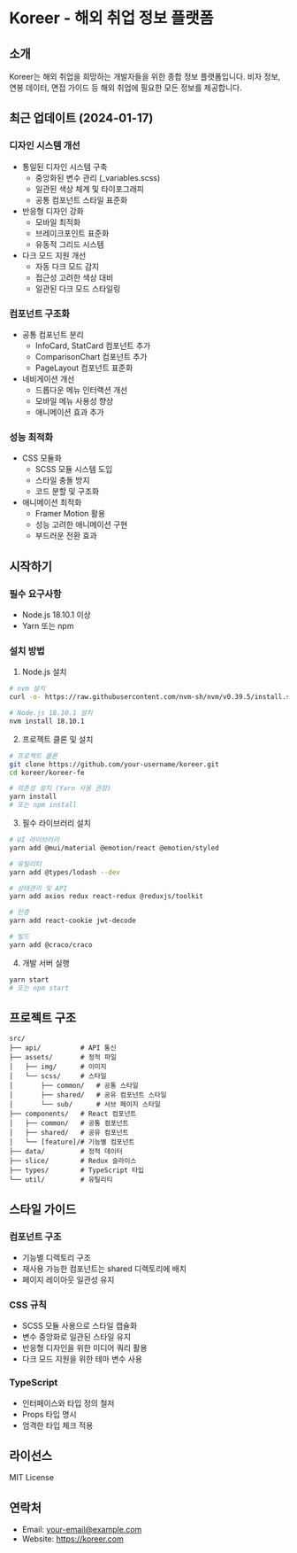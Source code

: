 # Koreer - 해외 취업 정보 플랫폼

## 소개
Koreer는 해외 취업을 희망하는 개발자들을 위한 종합 정보 플랫폼입니다. 비자 정보, 연봉 데이터, 면접 가이드 등 해외 취업에 필요한 모든 정보를 제공합니다.

## 최근 업데이트 (2024-01-17)
### 디자인 시스템 개선
- 통일된 디자인 시스템 구축
  - 중앙화된 변수 관리 (_variables.scss)
  - 일관된 색상 체계 및 타이포그래피
  - 공통 컴포넌트 스타일 표준화
- 반응형 디자인 강화
  - 모바일 최적화
  - 브레이크포인트 표준화
  - 유동적 그리드 시스템
- 다크 모드 지원 개선
  - 자동 다크 모드 감지
  - 접근성 고려한 색상 대비
  - 일관된 다크 모드 스타일링

### 컴포넌트 구조화
- 공통 컴포넌트 분리
  - InfoCard, StatCard 컴포넌트 추가
  - ComparisonChart 컴포넌트 추가
  - PageLayout 컴포넌트 표준화
- 네비게이션 개선
  - 드롭다운 메뉴 인터랙션 개선
  - 모바일 메뉴 사용성 향상
  - 애니메이션 효과 추가

### 성능 최적화
- CSS 모듈화
  - SCSS 모듈 시스템 도입
  - 스타일 충돌 방지
  - 코드 분할 및 구조화
- 애니메이션 최적화
  - Framer Motion 활용
  - 성능 고려한 애니메이션 구현
  - 부드러운 전환 효과

## 시작하기

### 필수 요구사항
- Node.js 18.10.1 이상
- Yarn 또는 npm

### 설치 방법

1. Node.js 설치
```bash
# nvm 설치
curl -o- https://raw.githubusercontent.com/nvm-sh/nvm/v0.39.5/install.sh | bash

# Node.js 18.10.1 설치
nvm install 18.10.1
```

2. 프로젝트 클론 및 설치
```bash
# 프로젝트 클론
git clone https://github.com/your-username/koreer.git
cd koreer/koreer-fe

# 의존성 설치 (Yarn 사용 권장)
yarn install
# 또는 npm install
```

3. 필수 라이브러리 설치
```bash
# UI 라이브러리
yarn add @mui/material @emotion/react @emotion/styled

# 유틸리티
yarn add @types/lodash --dev

# 상태관리 및 API
yarn add axios redux react-redux @reduxjs/toolkit

# 인증
yarn add react-cookie jwt-decode

# 빌드
yarn add @craco/craco

```

4. 개발 서버 실행
```bash
yarn start
# 또는 npm start
```

## 프로젝트 구조
```
src/
├── api/          # API 통신
├── assets/       # 정적 파일
│   ├── img/      # 이미지
│   └── scss/     # 스타일
│       ├── common/   # 공통 스타일
│       ├── shared/   # 공유 컴포넌트 스타일
│       └── sub/      # 서브 페이지 스타일
├── components/   # React 컴포넌트
│   ├── common/   # 공통 컴포넌트
│   ├── shared/   # 공유 컴포넌트
│   └── [feature]/# 기능별 컴포넌트
├── data/         # 정적 데이터
├── slice/        # Redux 슬라이스
├── types/        # TypeScript 타입
└── util/         # 유틸리티
```

## 스타일 가이드
### 컴포넌트 구조
- 기능별 디렉토리 구조
- 재사용 가능한 컴포넌트는 shared 디렉토리에 배치
- 페이지 레이아웃 일관성 유지

### CSS 규칙
- SCSS 모듈 사용으로 스타일 캡슐화
- 변수 중앙화로 일관된 스타일 유지
- 반응형 디자인을 위한 미디어 쿼리 활용
- 다크 모드 지원을 위한 테마 변수 사용

### TypeScript
- 인터페이스와 타입 정의 철저
- Props 타입 명시
- 엄격한 타입 체크 적용

## 라이선스
MIT License

## 연락처
- Email: your-email@example.com
- Website: https://koreer.com
